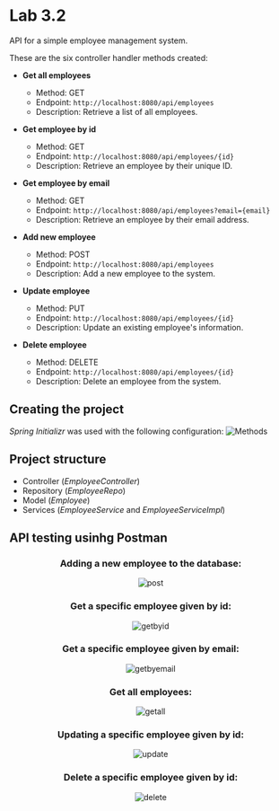 # Lab 3.2 

API for a simple employee management system.

These are the six controller handler methods created:

- **Get all employees**
    - Method: GET
    - Endpoint: `http://localhost:8080/api/employees`
    - Description: Retrieve a list of all employees.

- **Get employee by id**
    - Method: GET
    - Endpoint: `http://localhost:8080/api/employees/{id}`
    - Description: Retrieve an employee by their unique ID.

- **Get employee by email**
    - Method: GET
    - Endpoint: `http://localhost:8080/api/employees?email={email}`
    - Description: Retrieve an employee by their email address.

- **Add new employee**
    - Method: POST
    - Endpoint: `http://localhost:8080/api/employees`
    - Description: Add a new employee to the system.

- **Update employee**
    - Method: PUT
    - Endpoint: `http://localhost:8080/api/employees/{id}`
    - Description: Update an existing employee's information.

- **Delete employee**
    - Method: DELETE
    - Endpoint: `http://localhost:8080/api/employees/{id}`
    - Description: Delete an employee from the system.

## **Creating the project**
*Spring Initializr* was used with the following configuration:
![Methods](assets/config.png?raw=true "Methods")

## **Project structure**
* Controller (*EmployeeController*)
* Repository (*EmployeeRepo*)
* Model (*Employee*)
* Services (*EmployeeService* and *EmployeeServiceImpl*)

## **API testing usinhg Postman**

<div align="center">

### Adding a new employee to the database:
![post](assets/post.png?raw=true "post1")

### Get a specific employee given by id:
![getbyid](assets/getbyid.png?raw=true "getbyid")

### Get a specific employee given by email:
![getbyemail](assets/getbyemail.png?raw=true "getbyemail")

### Get all employees:
![getall](assets/getall.png?raw=true "getall")

### Updating a specific employee given by id:
![update](assets/update.png?raw=true "update")

### Delete a specific employee given by id:
![delete](assets/delete.png?raw=true "delete")

</div>